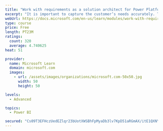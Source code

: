 ```yaml
---
title: "Work with requirements as a solution architect for Power Platform and Dynamics 365"
excerpt: "It is important to capture the customer’s needs accurately. This module explains how to capture requirements and identify functional and non-functional items."
webUrl: https://docs.microsoft.com/en-us/learn/modules/work-with-requirements/
type: course
price: Free
length: PT23M
ratings:
  count: 320
  average: 4.740625
heat: 51

provider:
  name: Microsoft Learn
  domain: microsoft.com
  images:
    - url: /assets/images/organizations/microsoft.com-50x50.jpg
      width: 50
      height: 50

levels:
  - Advanced

topics:
  - Power BI

secured: "Cs09T3EFHczUedEZlqr23bUotXWSBhFpMyaDb3lv7KpD51aRGmAX/itE1QXNYKN65WXC3bJSKPYbblh/CmH2pisrN/WNGxQW4SR0nijm/2oaHFAmqI3E6PlIKDAXcZVKfsn0abIpzk0OIO3u3UN7kF74Ao9+rbP9ISj6lRGQOkDV/RVRzy6LPsVexEvuv1aHS//hX6VZNbnxtrzDOQH3LQ0dZRy5DQc4XDir8xiVsRanyBp8kVSb1AKOANvdOvpVxNwsgn+Xoe4OLcTbiJzNS/UNPVtNy3dZfA/DWoyUEWwK34G36+kOoWSSAUIYtcjq8iXUcYtahLlTmRqHFEMkCE1/2hJ9hYdPlPiS51puM/f6Vabz0xeu++tH+GfYjIXeWo+rnsCYDIjc3MP7bnMTyGHAvbZHanmovuECYXUSymg=;yISnTwa4JlvY12nhlqH/tA=="
---
```


